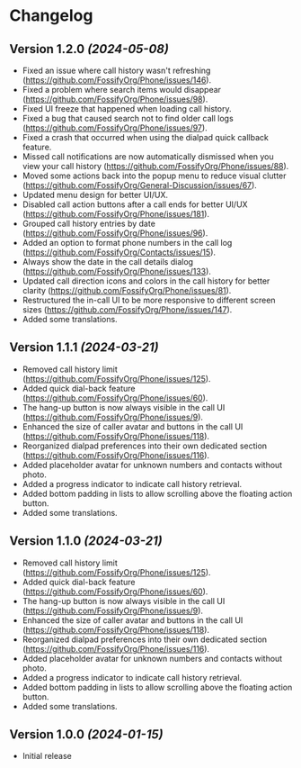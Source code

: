 Changelog
==========

Version 1.2.0 *(2024-05-08)*
----------------------------

- Fixed an issue where call history wasn't refreshing (https://github.com/FossifyOrg/Phone/issues/146).
- Fixed a problem where search items would disappear (https://github.com/FossifyOrg/Phone/issues/98).
- Fixed UI freeze that happened when loading call history.
- Fixed a bug that caused search not to find older call logs (https://github.com/FossifyOrg/Phone/issues/97).
- Fixed a crash that occurred when using the dialpad quick callback feature.
- Missed call notifications are now automatically dismissed when you view your call history (https://github.com/FossifyOrg/Phone/issues/88).
- Moved some actions back into the popup menu to reduce visual clutter (https://github.com/FossifyOrg/General-Discussion/issues/67).
- Updated menu design for better UI/UX.
- Disabled call action buttons after a call ends for better UI/UX (https://github.com/FossifyOrg/Phone/issues/181).
- Grouped call history entries by date (https://github.com/FossifyOrg/Phone/issues/96).
- Added an option to format phone numbers in the call log (https://github.com/FossifyOrg/Contacts/issues/15).
- Always show the date in the call details dialog (https://github.com/FossifyOrg/Phone/issues/133).
- Updated call direction icons and colors in the call history for better clarity (https://github.com/FossifyOrg/Phone/issues/81).
- Restructured the in-call UI to be more responsive to different screen sizes (https://github.com/FossifyOrg/Phone/issues/147).
- Added some translations.

Version 1.1.1 *(2024-03-21)*
----------------------------

* Removed call history limit (https://github.com/FossifyOrg/Phone/issues/125).
* Added quick dial-back feature (https://github.com/FossifyOrg/Phone/issues/60).
* The hang-up button is now always visible in the call UI (https://github.com/FossifyOrg/Phone/issues/9).
* Enhanced the size of caller avatar and buttons in the call UI (https://github.com/FossifyOrg/Phone/issues/118).
* Reorganized dialpad preferences into their own dedicated section (https://github.com/FossifyOrg/Phone/issues/116).
* Added placeholder avatar for unknown numbers and contacts without photo.
* Added a progress indicator to indicate call history retrieval.
* Added bottom padding in lists to allow scrolling above the floating action button.
* Added some translations.

Version 1.1.0 *(2024-03-21)*
----------------------------

* Removed call history limit (https://github.com/FossifyOrg/Phone/issues/125).
* Added quick dial-back feature (https://github.com/FossifyOrg/Phone/issues/60).
* The hang-up button is now always visible in the call UI (https://github.com/FossifyOrg/Phone/issues/9).
* Enhanced the size of caller avatar and buttons in the call UI (https://github.com/FossifyOrg/Phone/issues/118).
* Reorganized dialpad preferences into their own dedicated section (https://github.com/FossifyOrg/Phone/issues/116).
* Added placeholder avatar for unknown numbers and contacts without photo.
* Added a progress indicator to indicate call history retrieval.
* Added bottom padding in lists to allow scrolling above the floating action button.
* Added some translations.

Version 1.0.0 *(2024-01-15)*
----------------------------

* Initial release
